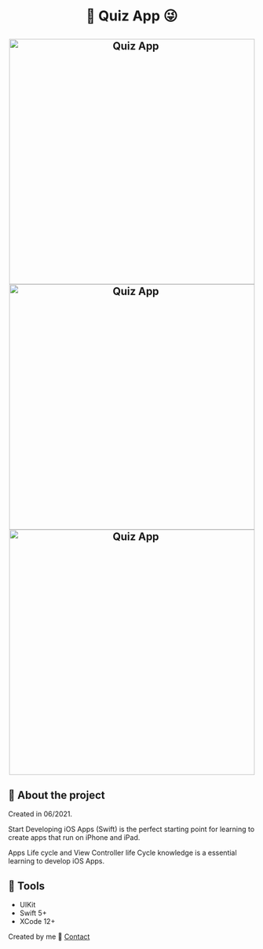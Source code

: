 <h1 align="center">
🤳 Quiz App 😜
</h1>

<h2 align="center">
  <img alt="Quiz App" src="https://imgur.com/2sRE9fK.png" height="500px"/>
  <img alt="Quiz App" src="https://imgur.com/ejYgm8v.png" height="500px"/>
  <img alt="Quiz App" src="https://imgur.com/WU0ecdY.png" height="500px"/>
</h2>

## :book:    About the project
<p>
Created in 06/2021.
</p>

<p> Start Developing iOS Apps (Swift) is the perfect starting point for learning to create apps that run on iPhone and iPad.</p>

<p>Apps Life cycle and View Controller life Cycle knowledge is a essential learning to develop iOS Apps.</p>

## :iphone: Tools
<ul>
  <li>UIKit</li>
  <li>Swift 5+</li>
  <li>XCode 12+</li>
</ul>

Created by me :wave: [Contact](https://www.linkedin.com/in/bernardojachegou/)
